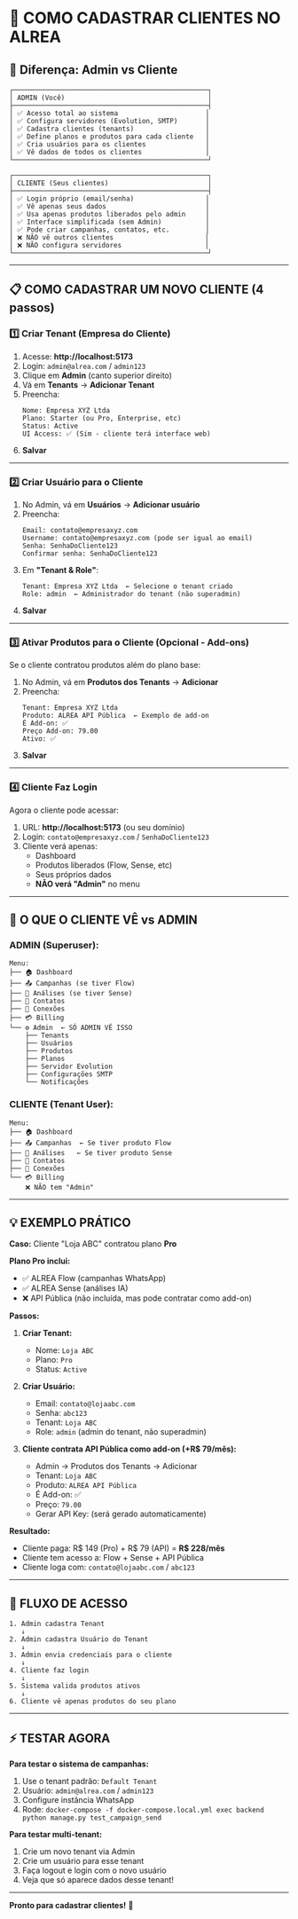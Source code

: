# 👥 COMO CADASTRAR CLIENTES NO ALREA

## 🎯 Diferença: Admin vs Cliente

```
┌─────────────────────────────────────────────────┐
│ ADMIN (Você)                                    │
├─────────────────────────────────────────────────┤
│ ✅ Acesso total ao sistema                      │
│ ✅ Configura servidores (Evolution, SMTP)       │
│ ✅ Cadastra clientes (tenants)                  │
│ ✅ Define planos e produtos para cada cliente   │
│ ✅ Cria usuários para os clientes               │
│ ✅ Vê dados de todos os clientes                │
└─────────────────────────────────────────────────┘

┌─────────────────────────────────────────────────┐
│ CLIENTE (Seus clientes)                         │
├─────────────────────────────────────────────────┤
│ ✅ Login próprio (email/senha)                  │
│ ✅ Vê apenas seus dados                         │
│ ✅ Usa apenas produtos liberados pelo admin     │
│ ✅ Interface simplificada (sem Admin)           │
│ ✅ Pode criar campanhas, contatos, etc.         │
│ ❌ NÃO vê outros clientes                       │
│ ❌ NÃO configura servidores                     │
└─────────────────────────────────────────────────┘
```

---

## 📋 COMO CADASTRAR UM NOVO CLIENTE (4 passos)

### 1️⃣ Criar Tenant (Empresa do Cliente)

1. Acesse: **http://localhost:5173**
2. Login: `admin@alrea.com` / `admin123`
3. Clique em **Admin** (canto superior direito)
4. Vá em **Tenants** → **Adicionar Tenant**
5. Preencha:
   ```
   Nome: Empresa XYZ Ltda
   Plano: Starter (ou Pro, Enterprise, etc)
   Status: Active
   UI Access: ✅ (Sim - cliente terá interface web)
   ```
6. **Salvar**

---

### 2️⃣ Criar Usuário para o Cliente

1. No Admin, vá em **Usuários** → **Adicionar usuário**
2. Preencha:
   ```
   Email: contato@empresaxyz.com
   Username: contato@empresaxyz.com (pode ser igual ao email)
   Senha: SenhaDoCliente123
   Confirmar senha: SenhaDoCliente123
   ```
3. Em **"Tenant & Role"**:
   ```
   Tenant: Empresa XYZ Ltda  ← Selecione o tenant criado
   Role: admin  ← Administrador do tenant (não superadmin)
   ```
4. **Salvar**

---

### 3️⃣ Ativar Produtos para o Cliente (Opcional - Add-ons)

Se o cliente contratou produtos além do plano base:

1. No Admin, vá em **Produtos dos Tenants** → **Adicionar**
2. Preencha:
   ```
   Tenant: Empresa XYZ Ltda
   Produto: ALREA API Pública  ← Exemplo de add-on
   É Add-on: ✅
   Preço Add-on: 79.00
   Ativo: ✅
   ```
3. **Salvar**

---

### 4️⃣ Cliente Faz Login

Agora o cliente pode acessar:

1. URL: **http://localhost:5173** (ou seu domínio)
2. Login: `contato@empresaxyz.com` / `SenhaDoCliente123`
3. Cliente verá apenas:
   - Dashboard
   - Produtos liberados (Flow, Sense, etc)
   - Seus próprios dados
   - **NÃO verá "Admin"** no menu

---

## 🎨 O QUE O CLIENTE VÊ vs ADMIN

### ADMIN (Superuser):
```
Menu:
├── 🏠 Dashboard
├── 📤 Campanhas (se tiver Flow)
├── 💬 Análises (se tiver Sense)
├── 👥 Contatos
├── 🔗 Conexões
├── 💳 Billing
└── ⚙️ Admin  ← SÓ ADMIN VÊ ISSO
    ├── Tenants
    ├── Usuários
    ├── Produtos
    ├── Planos
    ├── Servidor Evolution
    ├── Configurações SMTP
    └── Notificações
```

### CLIENTE (Tenant User):
```
Menu:
├── 🏠 Dashboard
├── 📤 Campanhas  ← Se tiver produto Flow
├── 💬 Análises   ← Se tiver produto Sense
├── 👥 Contatos
├── 🔗 Conexões
└── 💳 Billing
    ❌ NÃO tem "Admin"
```

---

## 💡 EXEMPLO PRÁTICO

**Caso:** Cliente "Loja ABC" contratou plano **Pro**

**Plano Pro inclui:**
- ✅ ALREA Flow (campanhas WhatsApp)
- ✅ ALREA Sense (análises IA)
- ❌ API Pública (não incluída, mas pode contratar como add-on)

**Passos:**

1. **Criar Tenant:**
   - Nome: `Loja ABC`
   - Plano: `Pro`
   - Status: `Active`

2. **Criar Usuário:**
   - Email: `contato@lojaabc.com`
   - Senha: `abc123`
   - Tenant: `Loja ABC`
   - Role: `admin` (admin do tenant, não superadmin)

3. **Cliente contrata API Pública como add-on (+R$ 79/mês):**
   - Admin → Produtos dos Tenants → Adicionar
   - Tenant: `Loja ABC`
   - Produto: `ALREA API Pública`
   - É Add-on: ✅
   - Preço: `79.00`
   - Gerar API Key: (será gerado automaticamente)

**Resultado:**
- Cliente paga: R$ 149 (Pro) + R$ 79 (API) = **R$ 228/mês**
- Cliente tem acesso a: Flow + Sense + API Pública
- Cliente loga com: `contato@lojaabc.com` / `abc123`

---

## 🔐 FLUXO DE ACESSO

```
1. Admin cadastra Tenant
   ↓
2. Admin cadastra Usuário do Tenant
   ↓
3. Admin envia credenciais para o cliente
   ↓
4. Cliente faz login
   ↓
5. Sistema valida produtos ativos
   ↓
6. Cliente vê apenas produtos do seu plano
```

---

## ⚡ TESTAR AGORA

**Para testar o sistema de campanhas:**

1. Use o tenant padrão: `Default Tenant`
2. Usuário: `admin@alrea.com` / `admin123`
3. Configure instância WhatsApp
4. Rode: `docker-compose -f docker-compose.local.yml exec backend python manage.py test_campaign_send`

**Para testar multi-tenant:**

1. Crie um novo tenant via Admin
2. Crie um usuário para esse tenant
3. Faça logout e login com o novo usuário
4. Veja que só aparece dados desse tenant!

---

**Pronto para cadastrar clientes!** 🚀

